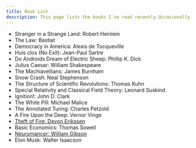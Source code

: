 ```yaml
---
title: Book List
description: This page lists the books I've read recently.Occasionally I've also reviewed something, feel free to click through.
---
```


- Stranger in a Strange Land: Robert Heinlein
- The Law: Bastiat
- Democracy in America: Alexis de Tocqueville
- Huis clos (No Exit): Jean-Paul Sartre
- Do Androids Dream of Electric Sheep: Phillip K. Dick
- Julius Caesar: William Shakespeare
- The Machiavellians: James Burnham
- Snow Crash: Neal Stephenson
- The Structure of Scientific Revolutions: Thomas Kuhn
- Special Relativity and Classical Field Theory: Leonard Suskind
- Ignition!: John D. Clark
- The White Pill: Michael Malice
- The Annotated Turing: Charles Petzold
- A Fire Upon the Deep: Vernor Vinge
- [Theft of Fire: Devon Erikssen](/misc/theft)
- Basic Economics: Thomas Sowell
- [Neuromancer: William Gibson](/misc/neuromancer)
- Elon Musk: Walter Isaacson
